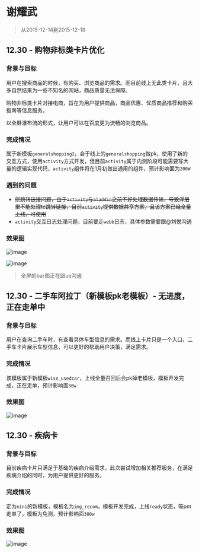 # 谢耀武

> 从2015-12-14到2015-12-18

## 12.30 - 购物非标类卡片优化

### 背景与目标

用户在搜索商品的时候，有购买、浏览商品的需求。而目前线上无此类卡片，且大多自然结果为一些不知名的网站，商品质量无法保障。

购物非标类卡片对接电商，旨在为用户提供商品，商品优惠、优质商品推荐和购买指南等信息服务。

以全屏瀑布流的形式，让用户可以在百度更为流畅的浏览商品。

### 完成情况

属于新模板`generalshopping2`，会于线上的`generalshopping`做pk，使用了新的交互方式，使用`activity`方式开发，但目前`activity`属于内测阶段可能需要写大量的逻辑实现代码，`activity`组件将在1月初做出通用的组件，预计影响面为`200W`

### 遇到的问题

* ~~拼跳转链接问题，由于`activity`与`aladdin`之前不好处理数据传输，导致浮层里不能处理tc跳转链接，目前`activity`提供数据共享方案，且该方案已经全量上线，可使用~~
* `activity`交互日志处理问题，目前要走`webb`日志，具体参数需要跟@刘悦沟通


### 效果图

![image](http://gitlab.baidu.com/psfe/ala-weeklyreport/uploads/a1f5c41cf017fdea412d55461080ab30/image.png)

![image](http://gitlab.baidu.com/psfe/ala-weeklyreport/uploads/87a457ad9dc42b1eebe5e9b3bd45312f/image.png)

> 全屏的bar图正在跟ue沟通

## 12.30 - 二手车阿拉丁（新模板pk老模板）- 无进度，正在走单中

### 背景与目标

用户在查询二手车时，有查看具体车型信息的需求。而线上卡片只是一个入口，二手车卡片展示车型信息，可以更好的帮助用户决策，满足需求。

### 完成情况

该模板属于新模板`wise_usedcar`，上线全量召回后会pk掉老模板，模板开发完成，正在走单，预计影响面`30w`

### 效果图

![image](http://gitlab.baidu.com/psfe/ala-weeklyreport/uploads/835c2082b40fcf571824c0414a42607b/image.png)


## 12.30 - 疾病卡

### 背景与目标

目前疾病卡片只满足于基础的疾病介绍需求，此次尝试增加相关推荐服务，在满足疾病介绍的同时，为用户提供更好的服务。

### 完成情况

定为`mini`的新模板，模板名为`img_recom`，模板开发完成，上线`ready`状态，等pm走单了，模板为免测，预计影响面`300w`

### 效果图

![image](http://gitlab.baidu.com/psfe/ala-weeklyreport/uploads/9d97d0bccc4374d51e6b24401f6a2f2a/image.png)

